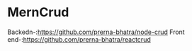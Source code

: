 # MernCrud

Backedn-:https://github.com/prerna-bhatra/node-crud
Front end-:https://github.com/prerna-bhatra/reactcrud
